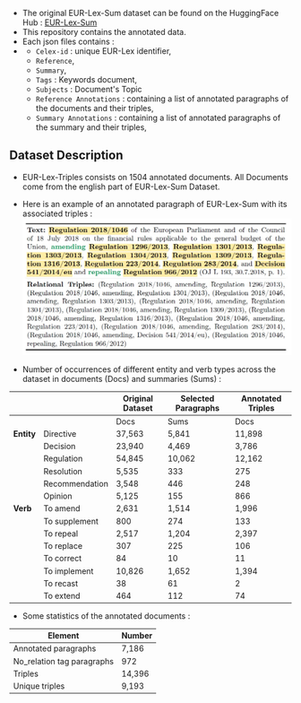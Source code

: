 * The original EUR-Lex-Sum dataset can be found on the HuggingFace Hub : [EUR-Lex-Sum](https://huggingface.co/datasets/dennlinger/eur-lex-sum)
* This repository contains the annotated data.
* Each json files contains :
* * `Celex-id` : unique EUR-Lex identifier,
  * `Reference`,
  * `Summary`,
  * `Tags` : Keywords document,
  * `Subjects` : Document's Topic
  * `Reference Annotations` : containing a list of annotated paragraphs of the documents and their triples,
  * `Summary Annotations` : containing a list of annotated paragraphs of the summary and their triples,
## Dataset Description
* EUR-Lex-Triples consists on 1504 annotated documents. All Documents come from the english part of EUR-Lex-Sum Dataset.

* Here is an example of an annotated paragraph of EUR-Lex-Sum with its associated triples : ![Here is an example of EUR-Lex-Triples](../Figures/EUR-Lex-Triples-Examples.jpg)

* Number of occurrences of different entity and verb types across the dataset in documents (Docs) and summaries (Sums) :
  
|                      |                  | Original Dataset     | Selected Paragraphs   | Annotated Triples      |
|----------------------|------------------|----------------------|------------------------|-----------------------|
|                      |                  | Docs     | Sums       | Docs     | Sums       | Docs     | Sums       |
| **Entity**           | Directive        | 37,563   | 5,841      | 11,898   | 2,448      | 6,720    | 2,501      |
|                      | Decision         | 23,940   | 4,469      | 3,786    | 885        | 1,329    | 854        |
|                      | Regulation       | 54,845   | 10,062     | 12,162   | 4,959      | 11,023   | 6,263      |
|                      | Resolution       | 5,535    | 333        | 275      | 30         | 18       | 12         |
|                      | Recommendation   | 3,548    | 446        | 248      | 5          | 40       | 4          |
|                      | Opinion          | 5,125    | 155        | 866      | 4          | 39       | 3          |
| **Verb**             | To amend         | 2,631    | 1,514      | 1,996    | 1,056      | 5,032    | 2,366      |
|                      | To supplement    | 800      | 274        | 133      | 208        | 85       | 195        |
|                      | To repeal        | 2,517    | 1,204      | 2,397    | 1,036      | 4,021    | 1,872      |
|                      | To replace       | 307      | 225        | 106      | 105        | 152      | 213        |
|                      | To correct       | 84       | 10         | 11       | 4          | 5        | 4          |
|                      | To implement     | 10,826   | 1,652      | 1,394    | 698        | 281      | 158        |
|                      | To recast        | 38       | 61         | 2        | 6          | 5        | 5          |
|                      | To extend        | 464      | 112        | 74       | 15         | 2        | 0          |


* Some statistics of the annotated documents :

| Element                     | Number |
|-----------------------------|---------|
| Annotated paragraphs        | 7,186   |
| No_relation tag paragraphs  | 972     |
| Triples                     | 14,396  |
| Unique triples              | 9,193   |

